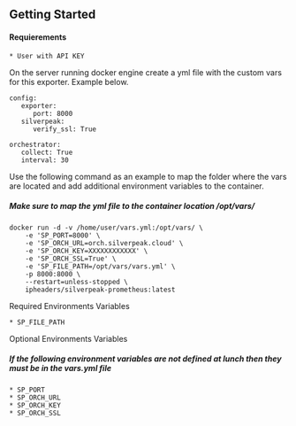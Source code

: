 Getting Started
---------------
#### Requierements
~~~~~~~~~~~~~~~~~~~~
* User with API KEY
~~~~~~~~~~~~~~~~~~~~

On the server running docker engine create a yml file with the custom vars for this exporter. Example below.
~~~~~~~~~~~~~~~~~~~~
config:
   exporter:
      port: 8000
   silverpeak:
      verify_ssl: True

orchestrator:
   collect: True
   interval: 30
~~~~~~~~~~~~~~~~~~~~

Use the following command as an example to map the folder where the vars are located and add additional environment variables to the container.
##### Make sure to map the yml file to the container location /opt/vars/

~~~~~~~~~~~~~~~~~~~~
docker run -d -v /home/user/vars.yml:/opt/vars/ \
    -e 'SP_PORT=8000' \
    -e 'SP_ORCH_URL=orch.silverpeak.cloud' \
    -e 'SP_ORCH_KEY=XXXXXXXXXXXX' \
    -e 'SP_ORCH_SSL=True' \
    -e 'SP_FILE_PATH=/opt/vars/vars.yml' \
    -p 8000:8000 \
    --restart=unless-stopped \
    ipheaders/silverpeak-prometheus:latest
~~~~~~~~~~~~~~~~~~~~


Required Environments Variables
~~~~~~~~~~~~~~~~~~~~
* SP_FILE_PATH
~~~~~~~~~~~~~~~~~~~~

Optional Environments Variables
##### If the following environment variables are not defined at lunch then they must be in the vars.yml file
~~~~~~~~~~~~~~~~~~~~
* SP_PORT
* SP_ORCH_URL
* SP_ORCH_KEY
* SP_ORCH_SSL
~~~~~~~~~~~~~~~~~~~~

